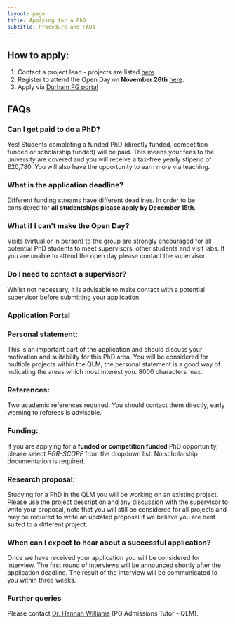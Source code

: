 ```yaml
---
layout: page
title: Applying for a PhD
subtitle: Procedure and FAQs
---
```


## How to apply:
              
1. Contact a project lead - projects are listed <a href="https://durham-qlm.uk/join/phdrecruit/">here</a>.
2. Register to attend the Open Day on <b>November 26th</b> <a href="https://forms.office.com/e/QME9a3m98W">here</a>.
3. Apply via [Durham PG portal](https://studyatdurham.microsoftcrmportals.com/en-US/ )
             
## FAQs
### Can I get paid to do a PhD?
Yes! Students completing a funded PhD (directly funded, competition funded or scholarship funded) will be paid. This means your fees to the university are covered and you will receive a tax-free yearly stipend of £20,780. You will also have the opportunity to earn more via teaching.
### What is the application deadline?
Different funding streams have different deadlines. In order to be considered for <b>all studentships please apply by December 15th</b>.
### What if I can't make the Open Day?
Visits (virtual or in person) to the group are strongly encouraged for all potential PhD students to meet supervisors, other students and visit labs. If you are unable to attend the open day please contact the supervisor.
### Do I need to contact a supervisor?
Whilst not necessary, it is advisable to make contact with a potential supervisor before submitting your application.

### Application Portal
### Personal statement: 
This is an important part of the application and should discuss your motivation and suitability for this PhD area. You will be considered for multiple projects within the QLM, the personal statement is a good way of indicating the areas which most interest you. 8000 characters max.
### References:
Two academic references required. You should contact them directly, early warning to referees is advisable.
### Funding:
If you are applying for a <b>funded or competition funded</b> PhD opportunity, please select <i>PGR-SCOPE</i> from the dropdown list. No scholarship documentation is required.
### Research proposal:
Studying for a PhD in the QLM you will be working on an existing project. Please use the project description and any discussion with the supervisor to write your proposal, note that you will still be considered for all projects and may be required to write an updated proposal if we believe you are best suited to a different project.

### When can I expect to hear about a successful application?
Once we have received your application you will be considered for interview. The first round of interviews will be announced shortly after the application deadline. The result of the interview will be communicated to you within three weeks.
 
### Further queries
Please contact <a href="mailto:hannah.williams4@durham.ac.uk"> Dr. Hannah Williams</a> (PG Admissions Tutor - QLM).

